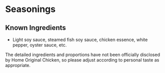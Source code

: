 # Seasonings

## Known Ingredients
- Light soy sauce, steamed fish soy sauce, chicken essence, white pepper, oyster sauce, etc.

The detailed ingredients and proportions have not been officially disclosed by Home Original Chicken, so please adjust according to personal taste as appropriate.